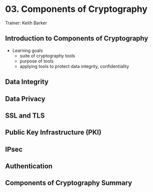 # 03. Components of Cryptography

Trainer: Keith Barker


## Introduction to Components of Cryptography

- Learning goals
  - suite of cryptography tools
  - purpose of tools
  - applying tools to protect data integrity, confidentiality


## Data Integrity



## Data Privacy



## SSL and TLS



## Public Key Infrastructure (PKI)



## IPsec



## Authentication



## Components of Cryptography Summary